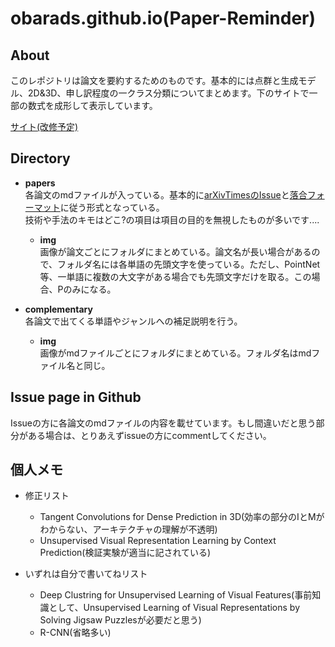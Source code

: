 # obarads.github.io(Paper-Reminder)
## About
このレポジトリは論文を要約するためのものです。基本的には点群と生成モデル、2D&3D、申し訳程度の一クラス分類についてまとめます。下のサイトで一部の数式を成形して表示しています。

[サイト(改修予定)](https://obarads.github.io/)

## Directory
- **papers**  
各論文のmdファイルが入っている。基本的に[arXivTimesのIssue](https://github.com/arXivTimes/arXivTimes)と[落合フォーマット](https://www.slideshare.net/Ochyai/1-ftma15?ref=http://lafrenze.hatenablog.com/entry/2015/08/04/120205)に従う形式となっている。  
技術や手法のキモはどこ?の項目は項目の目的を無視したものが多いです....
    - **img**  
    画像が論文ごとにフォルダにまとめている。論文名が長い場合があるので、フォルダ名には各単語の先頭文字を使っている。ただし、PointNet等、一単語に複数の大文字がある場合でも先頭文字だけを取る。この場合、Pのみになる。

- **complementary**  
各論文で出てくる単語やジャンルへの補足説明を行う。
    - **img**  
    画像がmdファイルごとにフォルダにまとめている。フォルダ名はmdファイル名と同じ。

## Issue page in Github
Issueの方に各論文のmdファイルの内容を載せています。もし間違いだと思う部分がある場合は、とりあえずissueの方にcommentしてください。

## 個人メモ
- 修正リスト
    - Tangent Convolutions for Dense Prediction in 3D(効率の部分のIとMがわからない、アーキテクチャの理解が不透明)
    - Unsupervised Visual Representation Learning by Context Prediction(検証実験が適当に記されている)

- いずれは自分で書いてねリスト
    - Deep Clustring for Unsupervised Learning of Visual Features(事前知識として、Unsupervised Learning of Visual Representations by Solving Jigsaw Puzzlesが必要だと思う)
    - R-CNN(省略多い)
